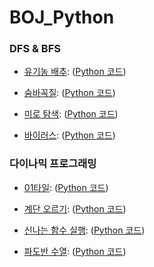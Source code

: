 # BOJ_Python

### DFS & BFS
- [유기농 배추][bojlink]: ([Python 코드][codelink])

[bojlink]: https://www.acmicpc.net/problem/1012
[codelink]: https://github.com/soyeonii/BOJ_Python/blob/main/1012.py

- [숨바꼭질][bojlink]: ([Python 코드][codelink])

[bojlink]: https://www.acmicpc.net/problem/1697
[codelink]: https://github.com/soyeonii/BOJ_Python/blob/main/1697.py

- [미로 탐색][bojlink]: ([Python 코드][codelink])

[bojlink]: https://www.acmicpc.net/problem/2178
[codelink]: https://github.com/soyeonii/BOJ_Python/blob/main/2178.py

- [바이러스][bojlink]: ([Python 코드][codelink])

[bojlink]: https://www.acmicpc.net/problem/2606
[codelink]: https://github.com/soyeonii/BOJ_Python/blob/main/2606.py

### 다이나믹 프로그래밍
- [01타일][bojlink]: ([Python 코드][codelink])

[bojlink]: https://www.acmicpc.net/problem/1904
[codelink]: https://github.com/soyeonii/BOJ_Python/blob/main/1904.py

- [계단 오르기][bojlink]: ([Python 코드][codelink])

[bojlink]: https://www.acmicpc.net/problem/2579
[codelink]: https://github.com/soyeonii/BOJ_Python/blob/main/2579.py

- [신나는 함수 실행][bojlink]: ([Python 코드][codelink])

[bojlink]: https://www.acmicpc.net/problem/9184
[codelink]: https://github.com/soyeonii/BOJ_Python/blob/main/9184.py


- [파도반 수열][bojlink]: ([Python 코드][codelink])

[bojlink]: https://www.acmicpc.net/problem/9461
[codelink]: https://github.com/soyeonii/BOJ_Python/blob/main/9461.py
